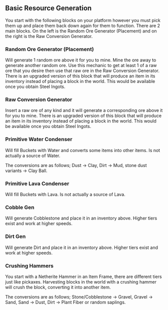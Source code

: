 ## Basic Resource Generation

You start with the following blocks on your platform however you must pick them up and place them back down again for them to function. There are 2 main blocks. On the left is the Random Ore Generator (Placement) and on the right is the Raw Conversion Generator.

### Random Ore Generator (Placement)

Will generate 1 random ore above it for you to mine. Mine the ore away to generate another random ore. Use this mechanic to get at least 1 of a raw ore that you desire then use that raw ore in the Raw Conversion Generator. There is an upgraded version of this block that will produce an item in its inventory instead of placing a block in the world. This would be available once you obtain Steel Ingots.

### Raw Conversion Generator

Insert a raw ore of any kind and it will generate a corresponding ore above it for you to mine. There is an upgraded version of this block that will produce an item in its inventory instead of placing a block in the world. This would be available once you obtain Steel Ingots.

### Primitive Water Condenser

Will fill Buckets with Water and converts some items into other items. Is not actually a source of Water.

The conversions are as follows; Dust -> Clay, Dirt -> Mud, stone dust variants -> Clay Ball.

### Primitive Lava Condenser

Will fill Buckets with Lava. Is not actually a source of Lava.

### Cobble Gen

Will generate Cobblestone and place it in an inventory above. Higher tiers exist and work at higher speeds.

### Dirt Gen

Will generate Dirt and place it in an inventory above. Higher tiers exist and work at higher speeds.

### Crushing Hammers

You start with a Netherite Hammer in an Item Frame, there are different tiers just like pickaxes. Harvesting blocks in the world with a crushing hammer will crush the block, converting it into another item.

The conversions are as follows; Stone/Cobblestone -> Gravel, Gravel -> Sand, Sand -> Dust, Dirt -> Plant Fiber or random saplings.